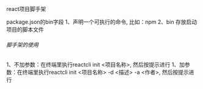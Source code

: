 react项目脚手架

package.json的bin字段
1、声明一个可执行的命令, 比如：npm
2、bin 存放启动项目的脚本文件

###### 脚手架的使用
1、不加参数：在终端里执行reactcli init <项目名称>, 然后按提示进行
1、加参数：在终端里执行reactcli init <项目名称> -d <描述>  -a <作者>, 然后按提示进行